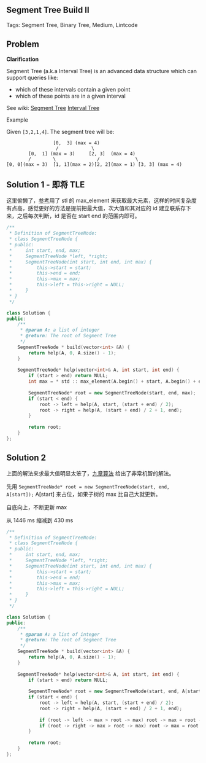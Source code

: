 ## Segment Tree Build II

Tags: Segment Tree, Binary Tree, Medium, Lintcode

## Problem

**Clarification**

Segment Tree (a.k.a Interval Tree) is an advanced data structure which can support queries like:

- which of these intervals contain a given point
- which of these points are in a given interval

See wiki:
[Segment Tree](https://en.wikipedia.org/wiki/Segment_tree)
[Interval Tree](https://en.wikipedia.org/wiki/Interval_tree)

Example

Given `[3,2,1,4]`. The segment tree will be:

```
                 [0,  3] (max = 4)
                  /            \
        [0,  1] (max = 3)     [2, 3]  (max = 4)
        /        \               /             \
[0, 0](max = 3)  [1, 1](max = 2)[2, 2](max = 1) [3, 3] (max = 4)
```

## Solution 1 - 即将 TLE

这里偷懒了，[参考](http://blog.csdn.net/yangyangyang20092010/article/details/47863477)用了 stl 的 max_element 来获取最大元素，这样的时间复杂度有点高，感觉更好的方法是提前把最大值，次大值和其对应的 id 建立联系存下来，之后每次判断，id 是否在 start end 的范围内即可。

```cpp
/**
 * Definition of SegmentTreeNode:
 * class SegmentTreeNode {
 * public:
 *     int start, end, max;
 *     SegmentTreeNode *left, *right;
 *     SegmentTreeNode(int start, int end, int max) {
 *         this->start = start;
 *         this->end = end;
 *         this->max = max;
 *         this->left = this->right = NULL;
 *     }
 * }
 */

class Solution {
public:
    /**
     * @param A: a list of integer
     * @return: The root of Segment Tree
     */
    SegmentTreeNode * build(vector<int> &A) {
        return help(A, 0, A.size() - 1);
    }
    
    SegmentTreeNode* help(vector<int>& A, int start, int end) {
        if (start > end) return NULL;
        int max = * std :: max_element(A.begin() + start, A.begin() + end + 1);
        
        SegmentTreeNode* root = new SegmentTreeNode(start, end, max);
        if (start < end) {
            root -> left = help(A, start, (start + end) / 2);
            root -> right = help(A, (start + end) / 2 + 1, end); 
        }
        
        return root;
    }
};
```

## Solution 2

上面的解法来求最大值明显太笨了，[九章算法](http://www.jiuzhang.com/solution/segment-tree-build-ii/#tag-highlight-lang-cpp) 给出了非常机智的解法。

先用 `SegmentTreeNode* root = new SegmentTreeNode(start, end, A[start]);` A[start] 来占位，如果子树的 max 比自己大就更新。

自底向上，不断更新 max

从 1446 ms 缩减到 430 ms

```cpp
/**
 * Definition of SegmentTreeNode:
 * class SegmentTreeNode {
 * public:
 *     int start, end, max;
 *     SegmentTreeNode *left, *right;
 *     SegmentTreeNode(int start, int end, int max) {
 *         this->start = start;
 *         this->end = end;
 *         this->max = max;
 *         this->left = this->right = NULL;
 *     }
 * }
 */

class Solution {
public:
    /**
     * @param A: a list of integer
     * @return: The root of Segment Tree
     */
    SegmentTreeNode * build(vector<int> &A) {
        return help(A, 0, A.size() - 1);
    }
    
    SegmentTreeNode* help(vector<int>& A, int start, int end) {
        if (start > end) return NULL;
        
        SegmentTreeNode* root = new SegmentTreeNode(start, end, A[start]);
        if (start < end) {
            root -> left = help(A, start, (start + end) / 2);
            root -> right = help(A, (start + end) / 2 + 1, end);
            
            if (root -> left -> max > root -> max) root -> max = root -> left -> max;
            if (root -> right -> max > root -> max) root -> max = root -> right -> max;
        }
        
        return root;
    }
};
```

